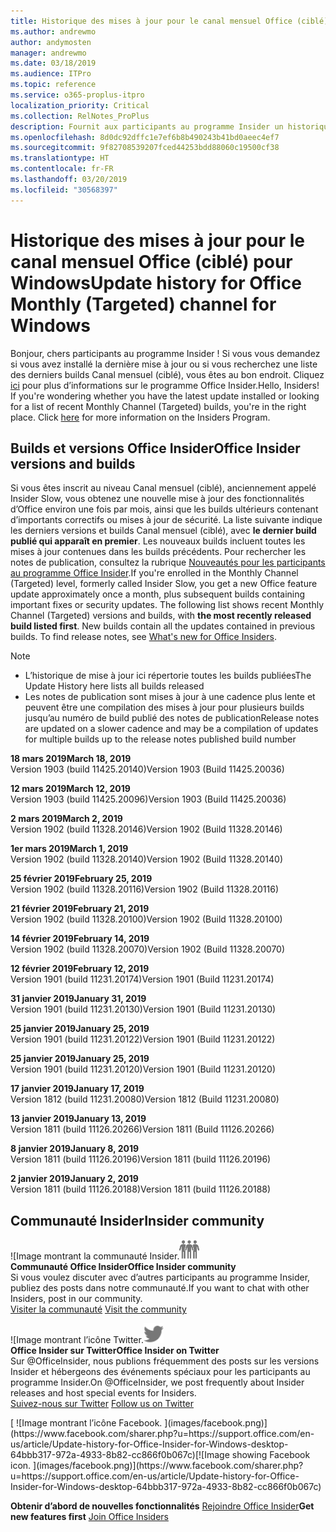 ```yaml
---
title: Historique des mises à jour pour le canal mensuel Office (ciblé)
ms.author: andrewmo
author: andymosten
manager: andrewmo
ms.date: 03/18/2019
ms.audience: ITPro
ms.topic: reference
ms.service: o365-proplus-itpro
localization_priority: Critical
ms.collection: RelNotes_ProPlus
description: Fournit aux participants au programme Insider un historique des mises à jour pour les versions Canal mensuel (ciblé) pour ordinateur de bureau Windows
ms.openlocfilehash: 8d0dc92dffc1e7ef6b8b490243b41bd0aeec4ef7
ms.sourcegitcommit: 9f82708539207fced44253bdd88060c19500cf38
ms.translationtype: HT
ms.contentlocale: fr-FR
ms.lasthandoff: 03/20/2019
ms.locfileid: "30568397"
---
```

# <a name="update-history-for-office-monthly-targeted-channel-for-windows"></a><span data-ttu-id="4f66c-103">Historique des mises à jour pour le canal mensuel Office (ciblé) pour Windows</span><span class="sxs-lookup"><span data-stu-id="4f66c-103">Update history for Office Monthly (Targeted) channel for Windows</span></span>

<span data-ttu-id="4f66c-p101">Bonjour, chers participants au programme Insider ! Si vous vous demandez si vous avez installé la dernière mise à jour ou si vous recherchez une liste des derniers builds Canal mensuel (ciblé), vous êtes au bon endroit. Cliquez [ici](https://insider.office.com/) pour plus d’informations sur le programme Office Insider.</span><span class="sxs-lookup"><span data-stu-id="4f66c-p101">Hello, Insiders! If you're wondering whether you have the latest update installed or looking for a list of recent Monthly Channel (Targeted) builds, you're in the right place. Click [here](https://insider.office.com/) for more information on the Insiders Program.</span></span>

## <a name="office-insider-versions-and-builds"></a><span data-ttu-id="4f66c-107">Builds et versions Office Insider</span><span class="sxs-lookup"><span data-stu-id="4f66c-107">Office Insider versions and builds</span></span>

<span data-ttu-id="4f66c-p102">Si vous êtes inscrit au niveau Canal mensuel (ciblé), anciennement appelé Insider Slow, vous obtenez une nouvelle mise à jour des fonctionnalités d’Office environ une fois par mois, ainsi que les builds ultérieurs contenant d’importants correctifs ou mises à jour de sécurité. La liste suivante indique les derniers versions et builds Canal mensuel (ciblé), avec **le dernier build publié qui apparaît en premier**. Les nouveaux builds incluent toutes les mises à jour contenues dans les builds précédents. Pour rechercher les notes de publication, consultez la rubrique [Nouveautés pour les participants au programme Office Insider](https://support.office.com/fr-FR/article/what-s-new-for-office-insiders-c152d1e2-96ff-4ce9-8c14-e74e13847a24).</span><span class="sxs-lookup"><span data-stu-id="4f66c-p102">If you're enrolled in the Monthly Channel (Targeted) level, formerly called Insider Slow, you get a new Office feature update approximately once a month, plus subsequent builds containing important fixes or security updates. The following list shows recent Monthly Channel (Targeted) versions and builds, with **the most recently released build listed first**. New builds contain all the updates contained in previous builds. To find release notes, see [What's new for Office Insiders](https://support.office.com/fr-FR/article/what-s-new-for-office-insiders-c152d1e2-96ff-4ce9-8c14-e74e13847a24).</span></span>

> [!NOTE]
> - <span data-ttu-id="4f66c-112">L’historique de mise à jour ici répertorie toutes les builds publiées</span><span class="sxs-lookup"><span data-stu-id="4f66c-112">The Update History here lists all builds released</span></span>
> - <span data-ttu-id="4f66c-113">Les notes de publication sont mises à jour à une cadence plus lente et peuvent être une compilation des mises à jour pour plusieurs builds jusqu’au numéro de build publié des notes de publication</span><span class="sxs-lookup"><span data-stu-id="4f66c-113">Release notes are updated on a slower cadence and may be a compilation of updates for multiple builds up to the release notes published build number</span></span>

<span data-ttu-id="4f66c-114">**18 mars 2019**</span><span class="sxs-lookup"><span data-stu-id="4f66c-114">**March 18, 2019**</span></span><br/> <span data-ttu-id="4f66c-115">Version 1903 (build 11425.20140)</span><span class="sxs-lookup"><span data-stu-id="4f66c-115">Version 1903 (Build 11425.20036)</span></span><br/>

<span data-ttu-id="4f66c-116">**12 mars 2019**</span><span class="sxs-lookup"><span data-stu-id="4f66c-116">**March 12, 2019**</span></span><br/> <span data-ttu-id="4f66c-117">Version 1903 (build 11425.20096)</span><span class="sxs-lookup"><span data-stu-id="4f66c-117">Version 1903 (Build 11425.20036)</span></span><br/>

<span data-ttu-id="4f66c-118">**2 mars 2019**</span><span class="sxs-lookup"><span data-stu-id="4f66c-118">**March 2, 2019**</span></span><br/> <span data-ttu-id="4f66c-119">Version 1902 (build 11328.20146)</span><span class="sxs-lookup"><span data-stu-id="4f66c-119">Version 1902 (Build 11328.20146)</span></span><br/>

<span data-ttu-id="4f66c-120">**1er mars 2019**</span><span class="sxs-lookup"><span data-stu-id="4f66c-120">**March 1, 2019**</span></span><br/> <span data-ttu-id="4f66c-121">Version 1902 (build 11328.20140)</span><span class="sxs-lookup"><span data-stu-id="4f66c-121">Version 1902 (Build 11328.20140)</span></span><br/>

<span data-ttu-id="4f66c-122">**25 février 2019**</span><span class="sxs-lookup"><span data-stu-id="4f66c-122">**February 25, 2019**</span></span><br/> <span data-ttu-id="4f66c-123">Version 1902 (build 11328.20116)</span><span class="sxs-lookup"><span data-stu-id="4f66c-123">Version 1902 (Build 11328.20116)</span></span><br/>

<span data-ttu-id="4f66c-124">**21 février 2019**</span><span class="sxs-lookup"><span data-stu-id="4f66c-124">**February 21, 2019**</span></span><br/> <span data-ttu-id="4f66c-125">Version 1902 (build 11328.20100)</span><span class="sxs-lookup"><span data-stu-id="4f66c-125">Version 1902 (Build 11328.20100)</span></span><br/>

<span data-ttu-id="4f66c-126">**14 février 2019**</span><span class="sxs-lookup"><span data-stu-id="4f66c-126">**February 14, 2019**</span></span><br/> <span data-ttu-id="4f66c-127">Version 1902 (build 11328.20070)</span><span class="sxs-lookup"><span data-stu-id="4f66c-127">Version 1902 (Build 11328.20070)</span></span><br/>

<span data-ttu-id="4f66c-128">**12 février 2019**</span><span class="sxs-lookup"><span data-stu-id="4f66c-128">**February 12, 2019**</span></span><br/> <span data-ttu-id="4f66c-129">Version 1901 (build 11231.20174)</span><span class="sxs-lookup"><span data-stu-id="4f66c-129">Version 1901 (Build 11231.20174)</span></span><br/>

<span data-ttu-id="4f66c-130">**31 janvier 2019**</span><span class="sxs-lookup"><span data-stu-id="4f66c-130">**January 31, 2019**</span></span><br/> <span data-ttu-id="4f66c-131">Version 1901 (build 11231.20130)</span><span class="sxs-lookup"><span data-stu-id="4f66c-131">Version 1901 (Build 11231.20130)</span></span><br/> 

<span data-ttu-id="4f66c-132">**25 janvier 2019**</span><span class="sxs-lookup"><span data-stu-id="4f66c-132">**January 25, 2019**</span></span><br/> <span data-ttu-id="4f66c-133">Version 1901 (build 11231.20122)</span><span class="sxs-lookup"><span data-stu-id="4f66c-133">Version 1901 (Build 11231.20122)</span></span><br/> 

<span data-ttu-id="4f66c-134">**25 janvier 2019**</span><span class="sxs-lookup"><span data-stu-id="4f66c-134">**January 25, 2019**</span></span><br/> <span data-ttu-id="4f66c-135">Version 1901 (build 11231.20120)</span><span class="sxs-lookup"><span data-stu-id="4f66c-135">Version 1901 (Build 11231.20120)</span></span><br/> 

<span data-ttu-id="4f66c-136">**17 janvier 2019**</span><span class="sxs-lookup"><span data-stu-id="4f66c-136">**January 17, 2019**</span></span><br/> <span data-ttu-id="4f66c-137">Version 1812 (build 11231.20080)</span><span class="sxs-lookup"><span data-stu-id="4f66c-137">Version 1812 (Build 11231.20080)</span></span><br/> 

<span data-ttu-id="4f66c-138">**13 janvier 2019**</span><span class="sxs-lookup"><span data-stu-id="4f66c-138">**January 13, 2019**</span></span><br/> <span data-ttu-id="4f66c-139">Version 1811 (build 11126.20266)</span><span class="sxs-lookup"><span data-stu-id="4f66c-139">Version 1811 (Build 11126.20266)</span></span><br/>

<span data-ttu-id="4f66c-140">**8 janvier 2019**</span><span class="sxs-lookup"><span data-stu-id="4f66c-140">**January 8, 2019**</span></span><br/> <span data-ttu-id="4f66c-141">Version 1811 (build 11126.20196)</span><span class="sxs-lookup"><span data-stu-id="4f66c-141">Version 1811 (build 11126.20196)</span></span><br/> 

<span data-ttu-id="4f66c-142">**2 janvier 2019**</span><span class="sxs-lookup"><span data-stu-id="4f66c-142">**January 2, 2019**</span></span><br/> <span data-ttu-id="4f66c-143">Version 1811 (build 11126.20188)</span><span class="sxs-lookup"><span data-stu-id="4f66c-143">Version 1811 (build 11126.20188)</span></span><br/> 


## <a name="insider-community"></a><span data-ttu-id="4f66c-144">Communauté Insider</span><span class="sxs-lookup"><span data-stu-id="4f66c-144">Insider community</span></span>

<span data-ttu-id="4f66c-145">![Image montrant la communauté Insider.</span><span class="sxs-lookup"><span data-stu-id="4f66c-145">![Image showing insider community.</span></span> ](images/insidercommunity.png)<br/>
<span data-ttu-id="4f66c-146">**Communauté Office Insider**</span><span class="sxs-lookup"><span data-stu-id="4f66c-146">**Office Insider community**</span></span><br/> <span data-ttu-id="4f66c-147">Si vous voulez discuter avec d’autres participants au programme Insider, publiez des posts dans notre communauté.</span><span class="sxs-lookup"><span data-stu-id="4f66c-147">If you want to chat with other Insiders, post in our community.</span></span><br/><span data-ttu-id="4f66c-148"> 
[Visiter la communauté](https://go.microsoft.com/fwlink/?linkid=843493)</span><span class="sxs-lookup"><span data-stu-id="4f66c-148"> 
[Visit the community](https://go.microsoft.com/fwlink/?linkid=843493)</span></span><br/> 

<span data-ttu-id="4f66c-149">![Image montrant l’icône Twitter.</span><span class="sxs-lookup"><span data-stu-id="4f66c-149">![Image showing twitter icon.</span></span> ](images/twitter.png)<br/>
<span data-ttu-id="4f66c-150">**Office Insider sur Twitter**</span><span class="sxs-lookup"><span data-stu-id="4f66c-150">**Office Insider on Twitter**</span></span><br/> <span data-ttu-id="4f66c-151">Sur @OfficeInsider, nous publions fréquemment des posts sur les versions Insider et hébergeons des événements spéciaux pour les participants au programme Insider.</span><span class="sxs-lookup"><span data-stu-id="4f66c-151">On @OfficeInsider, we post frequently about Insider releases and host special events for Insiders.</span></span><br/><span data-ttu-id="4f66c-152"> 
[Suivez-nous sur Twitter](https://go.microsoft.com/fwlink/?linkid=717717)</span><span class="sxs-lookup"><span data-stu-id="4f66c-152"> 
[Follow us on Twitter](https://go.microsoft.com/fwlink/?linkid=717717)</span></span><br/> 

<span data-ttu-id="4f66c-153">
  [
  ![Image montrant l’icône Facebook. ](images/facebook.png)](https://www.facebook.com/sharer.php?u=https://support.office.com/en-us/article/Update-history-for-Office-Insider-for-Windows-desktop-64bbb317-972a-4933-8b82-cc866f0b067c)</span><span class="sxs-lookup"><span data-stu-id="4f66c-153">[![Image showing Facebook icon. ](images/facebook.png)](https://www.facebook.com/sharer.php?u=https://support.office.com/en-us/article/Update-history-for-Office-Insider-for-Windows-desktop-64bbb317-972a-4933-8b82-cc866f0b067c)</span></span>       


<span data-ttu-id="4f66c-154">**Obtenir d’abord de nouvelles fonctionnalités**
[Rejoindre Office Insider](https://insider.office.com/)</span><span class="sxs-lookup"><span data-stu-id="4f66c-154">**Get new features first**
[Join Office Insiders](https://insider.office.com/)</span></span>